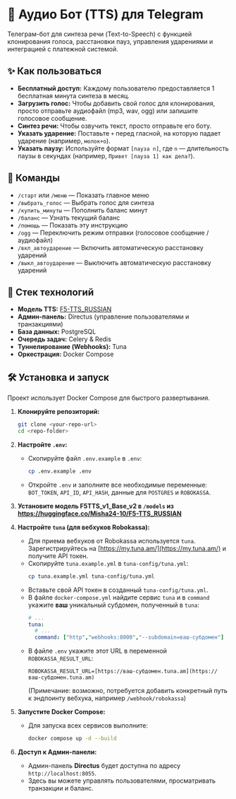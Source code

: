 # 🤖 Аудио Бот (TTS) для Telegram

Телеграм-бот для синтеза речи (Text-to-Speech) с функцией клонирования голоса, расстановки пауз, управления ударениями и интеграцией с платежной системой.

## ✨ Как пользоваться

* **Бесплатный доступ:** Каждому пользователю предоставляется 1 бесплатная минута синтеза в месяц.
* **Загрузить голос:** Чтобы добавить свой голос для клонирования, просто отправьте аудиофайл (mp3, wav, ogg) или запишите голосовое сообщение.
* **Синтез речи:** Чтобы озвучить текст, просто отправьте его боту.
* **Указать ударение:** Поставьте `+` перед гласной, на которую падает ударение (например, `молок+о`).
* **Указать паузу:** Используйте формат `[пауза n]`, где `n` — длительность паузы в секундах (например, `Привет [пауза 1] как дела?`).

## 🤖 Команды

* `/старт` или `/меню` — Показать главное меню
* `/выбрать_голос` — Выбрать голос для синтеза
* `/купить_минуты` — Пополнить баланс минут
* `/баланс` — Узнать текущий баланс
* `/помощь` — Показать эту инструкцию
* `/ogg` — Переключить режим отправки (голосовое сообщение / аудиофайл)
* `/вкл_автоударение` — Включить автоматическую расстановку ударений
* `/выкл_автоударение` — Выключить автоматическую расстановку ударений

## 🚀 Стек технологий

* **Модель TTS:** [F5-TTS_RUSSIAN](https://huggingface.co/Misha24-10/F5-TTS_RUSSIAN)
* **Админ-панель:** Directus (управление пользователями и транзакциями)
* **База данных:** PostgreSQL
* **Очередь задач:** Celery & Redis
* **Туннелирование (Webhooks):** Tuna
* **Оркестрация:** Docker Compose

## 🛠️ Установка и запуск

Проект использует Docker Compose для быстрого развертывания.

1.  **Клонируйте репозиторий:**
    ```bash
    git clone <your-repo-url>
    cd <repo-folder>
    ```

2.  **Настройте `.env`:**
    * Скопируйте файл `.env.example` в `.env`:
        ```bash
        cp .env.example .env
        ```
    * Откройте `.env` и заполните все необходимые переменные: `BOT_TOKEN`, `API_ID`, `API_HASH`, данные для `POSTGRES` и `ROBOKASSA`.

3.  **Установите модель F5TTS_v1_Base_v2 в `/models` из https://huggingface.co/Misha24-10/F5-TTS_RUSSIAN**

4.  **Настройте `tuna` (для вебхуков Robokassa):**
    * Для приема вебхуков от Robokassa используется `tuna`. Зарегистрируйтесь на [https://my.tuna.am/](https://my.tuna.am/) и получите API токен.
    * Скопируйте `tuna.example.yml` в `tuna-config/tuna.yml`:
        ```bash
        cp tuna.example.yml tuna-config/tuna.yml
        ```
    * Вставьте свой API токен в созданный `tuna-config/tuna.yml`.
    * В файле `docker-compose.yml` найдите сервис `tuna` и в `command` укажите **ваш** уникальный субдомен, полученный в `tuna`:
        ```yml
        # ...
        tuna:
          # ...
          command: ["http","webhooks:8000","--subdomain=ваш-субдомен"]
        ```
    * В файле `.env` укажите этот URL в переменной `ROBOKASSA_RESULT_URL`:
        ```dotenv
        ROBOKASSA_RESULT_URL=[https://ваш-субдомен.tuna.am](https://ваш-субдомен.tuna.am)
        ```
        (Примечание: возможно, потребуется добавить конкретный путь к эндпоинту вебхука, например `/webhook/robokassa`)

5.  **Запустите Docker Compose:**
    * Для запуска всех сервисов выполните:
        ```bash
        docker compose up -d --build
        ```

6.  **Доступ к Админ-панели:**
    * Админ-панель **Directus** будет доступна по адресу `http://localhost:8055`.
    * Здесь вы можете управлять пользователями, просматривать транзакции и баланс.
